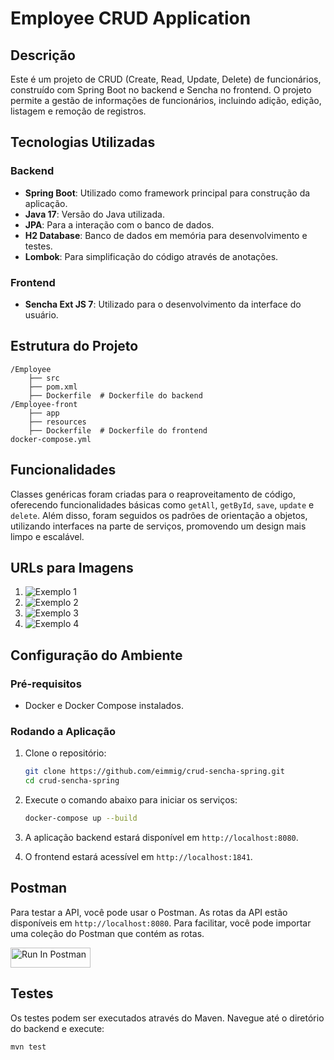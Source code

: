 # Employee CRUD Application

## Descrição

Este é um projeto de CRUD (Create, Read, Update, Delete) de funcionários, construído com Spring Boot no backend e Sencha no frontend. O projeto permite a gestão de informações de funcionários, incluindo adição, edição, listagem e remoção de registros.

## Tecnologias Utilizadas

### Backend

- **Spring Boot**: Utilizado como framework principal para construção da aplicação.
- **Java 17**: Versão do Java utilizada.
- **JPA**: Para a interação com o banco de dados.
- **H2 Database**: Banco de dados em memória para desenvolvimento e testes.
- **Lombok**: Para simplificação do código através de anotações.

### Frontend

- **Sencha Ext JS 7**: Utilizado para o desenvolvimento da interface do usuário.

## Estrutura do Projeto

```
/Employee
    ├── src
    ├── pom.xml
    ├── Dockerfile  # Dockerfile do backend
/Employee-front
    ├── app
    ├── resources
    ├── Dockerfile  # Dockerfile do frontend
docker-compose.yml
```

## Funcionalidades

Classes genéricas foram criadas para o reaproveitamento de código, oferecendo funcionalidades básicas como `getAll`, `getById`, `save`, `update` e `delete`. Além disso, foram seguidos os padrões de orientação a objetos, utilizando interfaces na parte de serviços, promovendo um design mais limpo e escalável.

## URLs para Imagens

1. ![Exemplo 1](https://via.placeholder.com/150)
2. ![Exemplo 2](https://via.placeholder.com/150)
3. ![Exemplo 3](https://via.placeholder.com/150)
4. ![Exemplo 4](https://via.placeholder.com/150)

## Configuração do Ambiente

### Pré-requisitos

- Docker e Docker Compose instalados.

### Rodando a Aplicação

1. Clone o repositório:

    ```bash
    git clone https://github.com/eimmig/crud-sencha-spring.git
    cd crud-sencha-spring
    ```

2. Execute o comando abaixo para iniciar os serviços:

    ```bash
    docker-compose up --build
    ```

3. A aplicação backend estará disponível em `http://localhost:8080`.
4. O frontend estará acessível em `http://localhost:1841`.

## Postman

Para testar a API, você pode usar o Postman. As rotas da API estão disponíveis em `http://localhost:8080`. Para facilitar, você pode importar uma coleção do Postman que contém as rotas. 

[<img src="https://run.pstmn.io/button.svg" alt="Run In Postman" style="width: 128px; height: 32px;">](https://god.gw.postman.com/run-collection/24093493-13589c4e-2ee4-48c5-902a-70a36dbdf0cd?action=collection%2Ffork&source=rip_markdown&collection-url=entityId%3D24093493-13589c4e-2ee4-48c5-902a-70a36dbdf0cd%26entityType%3Dcollection%26workspaceId%3D1e651b6c-3f43-4deb-9908-054c2254a942)

## Testes

Os testes podem ser executados através do Maven. Navegue até o diretório do backend e execute:

```bash
mvn test
```